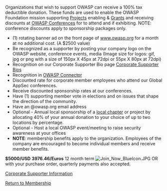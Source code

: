 Organizations that wish to support OWASP can receive a 100% tax
deductible donation. These funds are used to enable the OWASP Foundation
mission supporting
[Projects](https://www.owasp.org/index.php/Category:OWASP_Project)
enabling &
[Grants](https://www.owasp.org/index.php/Funds_available_for_OWASP_Projects)
and receiving discounts at [OWASP
Conferences](https://www.owasp.org/index.php/Category:OWASP_AppSec_Conference)
for to attend and if exhibiting. NOTE: conference discounts apply to
sponsorship packages only.

  - (1) rotating banner ad on the front page of www.owasp.org for a
    month at no additional cost. (A $2500 value)
  - Be recognized as a supporter by posting your company logo on the
    OWASP website, conference events, media (Image size for logos: gif,
    jpg or png with a size of 150px X 45px at 72dpi or 55px X 80px at
    72dpi)
  - Recognition on our Corporate Supporter Bio page [Corporate Supporter
    Bios](https://www.owasp.org/index.php/Corporate_Supporter_Bios)
  - Recognition in [OWASP
    Connector](https://www.owasp.org/index.php/Recognition_in_OWASP_Connector)
  - Discounted rate for corporate member employees who attend our Global
    AppSec conferences.
  - Receive discounted sponsorship rates at our conferences.
  - Have (1) supporting member vote in elections and on issues that
    shape the direction of the community.
  - Have an @owasp.org email address
  - Optional - Annual local sponsorship of a [local
    chapter](https://www.owasp.org/index.php/Category:OWASP_Chapter#Local_Chapters)
    or project by allocating 40% of your annual donation to your choice
    of up to two locations by percentage.
  - Optional - Host a local OWASP event/meeting to raise security
    awareness at your offices
  - **NOTE**: membership benefits apply to the organization. Employees
    of the company are encouraged to become individual members and
    receive member benefits.

**$5000/USD** **3976.46/Euros** 12 month term
![Join_Now_BlueIcon.JPG](Join_Now_BlueIcon.JPG
"Join_Now_BlueIcon.JPG") OR with your purchase order, quarterly payments
also accepted.

[Corporate Supporter
Information](https://www.owasp.org/index.php/Corporate_Supporter_Bios)

[Return to Membership](newmembership "wikilink")